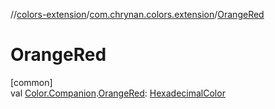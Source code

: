 //[colors-extension](../../index.md)/[com.chrynan.colors.extension](index.md)/[OrangeRed](-orange-red.md)

# OrangeRed

[common]\
val [Color.Companion](../../../colors-core/colors-core/com.chrynan.colors/-color/-companion/index.md).[OrangeRed](-orange-red.md): [HexadecimalColor](../../../colors-core/colors-core/com.chrynan.colors/-hexadecimal-color/index.md)
